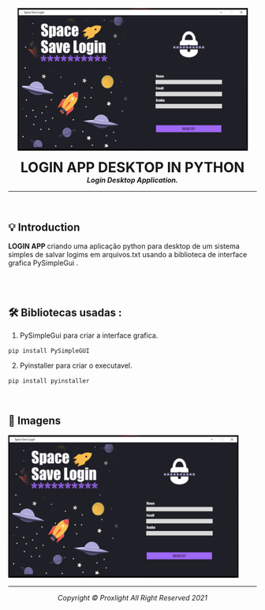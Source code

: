 
<div align="center" >
  <img width="467" alt="Example 1" src="images/Screenshot.png">
</div>


<p align="center">

  <h1 align="center" style="margin: 0 auto 0 auto;"> LOGIN APP DESKTOP IN PYTHON </h1>
  <h5 align="center" style="margin: 0 auto 0 auto;"> Login Desktop Application. </h5>

</p>
  
---
<br>

## 💡 Introduction

<b> LOGIN APP </b> criando uma aplicação python para desktop de um sistema simples de salvar logims em arquivos.txt usando a biblioteca de interface grafica PySimpleGui .

<br>



<br>

## 🛠  Bibliotecas usadas :

1. PySimpleGui para criar a interface grafica.

```
pip install PySimpleGUI
```

2. Pyinstaller para criar o executavel.
```
pip install pyinstaller 
```

<br>


## 🎯 Imagens 

<img width="467" alt="Example 1" src="images/Screenshot.png">



---

<p align="center">

  <h6 align="center" style="margin: 0 auto 0 auto;">Copyright © Proxlight All Right Reserved 2021</h1>
  </p>
